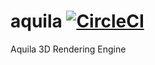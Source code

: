 # aquila [![CircleCI](https://circleci.com/gh/Aquila3D/aquila.svg?style=svg)](https://circleci.com/gh/Aquila3D/aquila)
Aquila 3D Rendering Engine
